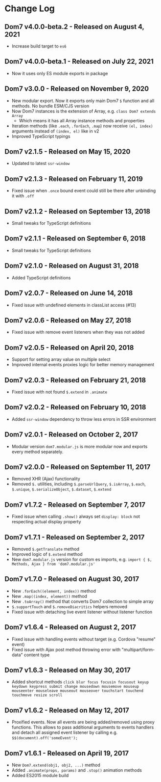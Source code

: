 # Change Log

## Dom7 v4.0.0-beta.2 - Released on August 4, 2021

- Increase build target to `es6`

## Dom7 v4.0.0-beta.1 - Released on July 22, 2021

- Now it uses only ES module exports in package

## Dom7 v3.0.0 - Released on November 9, 2020

- New modular export. Now it exports only main Dom7 `$` function and all methods. No bundle ESM/CJS version
- Now Dom7 instances is the extension of Array, e.g. `class Dom7 extends Array`
  - Which means it has all Array instance methods and properties
- Iteration methods (like `.each`, `.forEach`, `.map`) now receive `(el, index)` arguments instead of `(index, el)` like in v2
- Improved TypeScript typings

## Dom7 v2.1.5 - Released on May 15, 2020

- Updated to latest `ssr-window`

## Dom7 v2.1.3 - Released on February 11, 2019

- Fixed issue when `.once` bound event could still be there after unbinding it with `.off`

## Dom7 v2.1.2 - Released on September 13, 2018

- Small tweaks for TypeScript definitions

## Dom7 v2.1.1 - Released on September 6, 2018

- Small tweaks for TypeScript definitions

## Dom7 v2.1.0 - Released on August 31, 2018

- Added TypeScript definitions

## Dom7 v2.0.7 - Released on June 14, 2018

- Fixed issue with undefined elements in classList access (#13)

## Dom7 v2.0.6 - Released on May 27, 2018

- Fixed issue with remove event listeners when they was not added

## Dom7 v2.0.5 - Released on April 20, 2018

- Support for setting array value on multiple select
- Improved internal events proxies logic for better memory management

## Dom7 v2.0.3 - Released on February 21, 2018

- Fixed issue with not found `$.extend` in `.animate`

## Dom7 v2.0.2 - Released on February 10, 2018

- Added `ssr-window` dependency to throw less errors in SSR environment

## Dom7 v2.0.1 - Released on October 2, 2017

- Modular version `dom7.modular.js` is more modular now and exports every method separately.

## Dom7 v2.0.0 - Released on September 11, 2017

- Removed XHR (Ajax) functionality
- Removed `$.` utilities, including `$.parseUrlQuery`, `$.isArray`, `$.each`, `$.unique`, `$.serializeObject`, `$.dataset`, `$.extend`

## Dom7 v1.7.2 - Released on September 7, 2017

- Fixed issue when calling `.show()` always set `display: block` not respecting actual display property

## Dom7 v1.7.1 - Released on September 2, 2017

- Removed `$.getTranslate` method
- Improved logic of `$.extend` method
- New `dom7.modular.js` version for custom es imports, e.g. `import { $, Methods, Ajax } from 'dom7.modular.js'`

## Dom7 v1.7.0 - Released on August 30, 2017

- New `.forEach((element, index))` method
- New `.map((index, element))` method
- New `.toArray()` method that converts Dom7 collection to simple array
- `$.supportTouch` and `$.removeDiacritics` helpers removed
- Fixed issue with detaching live event listener without listener function

## Dom7 v1.6.4 - Released on August 2, 2017

- Fixed issue with handling events without target (e.g. Cordova "resume" event)
- Fixed issue with Ajax post method throwing error with "multipart/form-data" content type

## Dom7 v1.6.3 - Released on May 30, 2017

- Added shortcut methods `click blur focus focusin focusout keyup keydown keypress submit change mousedown mousemove mouseup mouseenter mouseleave mouseout mouseover touchstart touchend touchmove resize scroll`

## Dom7 v1.6.2 - Released on May 12, 2017

- Proxified events. Now all events are being added/removed using proxy functions. This allows to pass additional arguments to events handlers and detach all assigned event listener by calling e.g. `$$(document).off('someEvent');`

## Dom7 v1.6.1 - Released on April 19, 2017

- New `Dom7.extend(obj1, obj2, ...)` method
- Added `.animate(props, params)` and `.stop()` animation methods
- Added ES2015 module build
